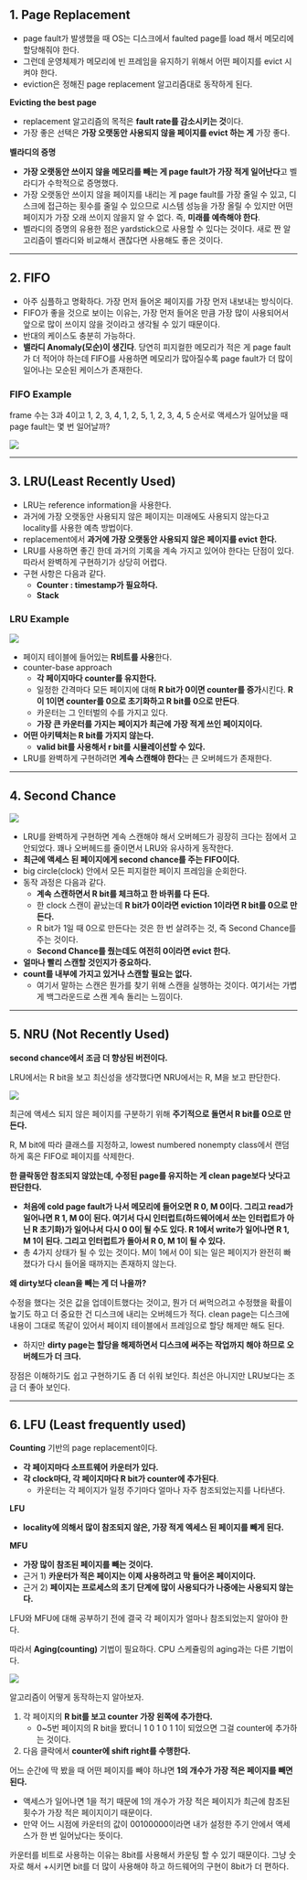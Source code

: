 ## 1. Page Replacement

- page fault가 발생했을 때 OS는 디스크에서 faulted page를 load 해서 메모리에 할당해줘야 한다.
- 그런데 운영체제가 메모리에 빈 프레임을 유지하기 위해서 어떤 페이지를 evict 시켜야 한다.
- eviction은 정해진 page replacement 알고리즘대로 동작하게 된다.

**Evicting the best page**

- replacement 알고리즘의 목적은 **fault rate를 감소시키는 것**이다.
- 가장 좋은 선택은 **가장 오랫동안 사용되지 않을 페이지를 evict 하는 게** 가장 좋다.

**벨라디의 증명**

- **가장 오랫동안 쓰이지 않을 메모리를 빼는 게 page fault가 가장 적게 일어난다**고 벨라디가 수학적으로 증명했다.
- 가장 오랫동안 쓰이지 않을 페이지를 내리는 게 page fault를 가장 줄일 수 있고, 디스크에 접근하는 횟수를 줄일 수 있으므로 시스템 성능을 가장 올릴 수 있지만 어떤 페이지가 가장 오래 쓰이지 않을지 알 수 없다. 즉, **미래를 예측해야 한다**.
- 벨라디의 증명의 유용한 점은 yardstick으로 사용할 수 있다는 것이다. 새로 짠 알고리즘이 벨라디와 비교해서 괜찮다면 사용해도 좋은 것이다.

---

## 2. FIFO

- 아주 심플하고 명확하다. 가장 먼저 들어온 페이지를 가장 먼저 내보내는 방식이다.
- FIFO가 좋을 것으로 보이는 이유는, 가장 먼저 들어온 만큼 가장 많이 사용되어서 앞으로 많이 쓰이지 않을 것이라고 생각될 수 있기 때문이다.
- 반대의 케이스도 충분히 가능하다.
- **밸라디 Anomaly(모순)이 생긴다**. 당연히 피지컬한 메모리가 적은 게 page fault가 더 적어야 하는데 FIFO를 사용하면 메모리가 많아질수록 page fault가 더 많이 일어나는 모순된 케이스가 존재한다.

### FIFO Example

frame 수는 3과 4이고 1, 2, 3, 4, 1, 2, 5, 1, 2, 3, 4, 5 순서로 액세스가 일어났을 때 page fault는 몇 번 일어날까?

![](https://blog.kakaocdn.net/dn/cYFiGT/btsHLFeXWzj/t62cFstKHXwlKVUMdQSzr1/img.png)

---

## 3. LRU(Least Recently Used)

- LRU는 reference information을 사용한다.
- 과거에 가장 오랫동안 사용되지 않은 페이지는 미래에도 사용되지 않는다고 locality를 사용한 예측 방법이다.
- replacement에서 **과거에 가장 오랫동안 사용되지 않은 페이지를 evict 한다.**
- LRU를 사용하면 좋긴 한데 과거의 기록을 계속 가지고 있어야 한다는 단점이 있다. 따라서 완벽하게 구현하기가 상당히 어렵다.
- 구현 사항은 다음과 같다.
  - **Counter : timestamp가 필요하다.**
  - **Stack**

### LRU Example

![](https://blog.kakaocdn.net/dn/FN4Eh/btsHLuksmvB/mEsVaPYUKa0321MPgD8mq0/img.png)

- 페이지 테이블에 들어있는 **R비트를 사용**한다.
- counter-base approach
  - **각 페이지마다 counter를 유지한다.**
  - 일정한 간격마다 모든 페이지에 대해 **R bit가 0이면 counter를 증가**시킨다. **R이 1이면 counter를 0으로 초기화하고 R bit를 0으로 만든다**.
  - 카운터는 그 인터벌의 수를 가지고 있다.
  - **가장 큰 카운터를 가지는 페이지가 최근에 가장 적게 쓰인 페이지이다.**
- **어떤 아키텍처는 R bit를 가지지 않는다.**
  - **valid bit를 사용해서 r bit를 시뮬레이션할 수 있다.**
- LRU를 완벽하게 구현하려면 **계속 스캔해야 한다**는 큰 오버헤드가 존재한다.

---

## 4. Second Chance

![](https://blog.kakaocdn.net/dn/bVeghO/btsHMyGhIhC/kcBkkGFxcMe5TzppaA8KS1/img.png)

- LRU를 완벽하게 구현하면 계속 스캔해야 해서 오버헤드가 굉장히 크다는 점에서 고안되었다. 꽤나 오버헤드를 줄이면서 LRU와 유사하게 동작한다.
- **최근에 액세스 된 페이지에게 second chance를 주는 FIFO이다.**
- big circle(clock) 안에서 모든 피지컬한 페이지 프레임을 순회한다.
- 동작 과정은 다음과 같다.
  - **계속 스캔하면서 R bit를 체크하고 한 바퀴를 다 돈다.**
  - 한 clock 스캔이 끝났는데 **R bit가 0이라면 eviction 1이라면 R bit를 0으로 만든다.**
  - R bit가 1일 때 0으로 만든다는 것은 한 번 살려주는 것, 즉 Second Chance를 주는 것이다.
  - **Second Chance를 줬는데도 여전히 0이라면 evict 한다.**
- **얼마나 빨리 스캔할 것인지가 중요하다.**
- **count를 내부에 가지고 있거나 스캔할 필요는 없다.**
  - 여기서 말하는 스캔은 뭔가를 찾기 위해 스캔을 실행하는 것이다. 여기서는 가볍게 백그라운드로 스캔 계속 돌리는 느낌이다.

---

## 5. NRU (Not Recently Used)

**second chance에서 조금 더 향상된 버전이다.**

LRU에서는 R bit을 보고 최신성을 생각했다면 NRU에서는 R, M을 보고 판단한다.

![](https://blog.kakaocdn.net/dn/eRChzA/btsHK9OuJ6V/tFSXRSccrucdKGLYs3Hkl0/img.png)

최근에 액세스 되지 않은 페이지를 구분하기 위해 **주기적으로 돌면서 R bit를 0으로 만든다.**

R, M bit에 따라 클래스를 지정하고, lowest numbered nonempty class에서 랜덤 하게 혹은 FIFO로 페이지를 삭제한다.

**한 클락동안 참조되지 않았는데, 수정된 page를 유지하는 게 clean page보다 낫다고 판단한다.**

- **처음에 cold page fault가 나서 메모리에 들어오면 R 0, M 0이다. 그리고 read가 일어나면 R 1, M 0이 된다. 여기서 다시 인터럽트(하드웨어에서 쏘는 인터럽트가 아닌 R 초기화)가 일어나서 다시 0 0이 될 수도 있다. R 1에서 write가 일어나면 R 1, M 1이 된다. 그리고 인터럽트가 돌아서 R 0, M 1이 될 수 있다.**
- 총 4가지 상태가 될 수 있는 것이다. M이 1에서 0이 되는 일은 페이지가 완전히 빠졌다가 다시 들어올 때까지는 존재하지 않는다.

**왜 dirty보다 clean을 빼는 게 더 나을까?**

수정을 했다는 것은 값을 업데이트했다는 것이고, 뭔가 더 써먹으려고 수정했을 확률이 높기도 하고 더 중요한 건 디스크에 내리는 오버헤드가 적다. clean page는 디스크에 내용이 그대로 똑같이 있어서 페이지 테이블에서 프레임으로 할당 해제만 해도 된다.

- 하지만 **dirty page는 할당을 해제하면서 디스크에 써주는 작업까지 해야 하므로 오버헤드가 더 크다.**

장점은 이해하기도 쉽고 구현하기도 좀 더 쉬워 보인다. 최선은 아니지만 LRU보다는 조금 더 좋아 보인다.

---

## 6. LFU (Least frequently used)

**Counting** 기반의 page replacement이다.

- **각 페이지마다 소프트웨어 카운터가 있다.**
- **각 clock마다, 각 페이지마다 R bit가 counter에 추가된다**.
  - 카운터는 각 페이지가 일정 주기마다 얼마나 자주 참조되었는지를 나타낸다.

**LFU**

- **locality에 의해서 많이 참조되지 않은, 가장 적게 엑세스 된 페이지를 빼게 된다.**

**MFU**

- **가장 많이 참조된 페이지를 빼는 것이다.**
- 근거 1) **카운터가 적은 페이지는 이제 사용하려고 막 들어온 페이지이다.**
- 근거 2) **페이지는 프로세스의 초기 단계에 많이 사용되다가 나중에는 사용되지 않는다.**

LFU와 MFU에 대해 공부하기 전에 결국 각 페이지가 얼마나 참조되었는지 알아야 한다.

따라서 **Aging(counting)** 기법이 필요하다. CPU 스케쥴링의 aging과는 다른 기법이다.

![](https://blog.kakaocdn.net/dn/b7m2sm/btsHLWgyHtQ/gRxBOnyf4I6KnntInugBK0/img.png)

알고리즘이 어떻게 동작하는지 알아보자.

1. 각 페이지의 **R bit를 보고 counter 가장 왼쪽에 추가한다.**
   - 0~5번 페이지의 R bit을 봤더니 1 0 1 0 1 1이 되었으면 그걸 counter에 추가하는 것이다.
2. 다음 클락에서 **counter에 shift right를 수행한다.**

어느 순간에 딱 봤을 때 어떤 페이지를 빼야 하냐면 **1의 개수가 가장 적은 페이지를 빼면 된다.**

- 액세스가 일어나면 1을 적기 때문에 1의 개수가 가장 적은 페이지가 최근에 참조된 횟수가 가장 적은 페이지이기 때문이다.
- 만약 어느 시점에 카운터의 값이 00100000이라면 내가 설정한 주기 안에서 액세스가 한 번 일어났다는 뜻이다.

카운터를 비트로 사용하는 이유는 8bit를 사용해서 카운팅 할 수 있기 때문이다. 그냥 숫자로 해서 +시키면 bit를 더 많이 사용해야 하고 하드웨어의 구현이 8bit가 더 편하다.
